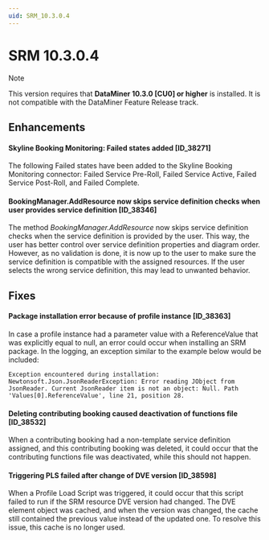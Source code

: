 ```yaml
---
uid: SRM_10.3.0.4
---
```


# SRM 10.3.0.4

> [!NOTE]
> This version requires that **DataMiner 10.3.0 [CU0] or higher** is installed. It is not compatible with the DataMiner Feature Release track.

## Enhancements

#### Skyline Booking Monitoring: Failed states added [ID_38271]

The following Failed states have been added to the Skyline Booking Monitoring connector: Failed Service Pre-Roll, Failed Service Active, Failed Service Post-Roll, and Failed Complete.

#### BookingManager.AddResource now skips service definition checks when user provides service definition [ID_38346]

The method *BookingManager.AddResource* now skips service definition checks when the service definition is provided by the user. This way, the user has better control over service definition properties and diagram order. However, as no validation is done, it is now up to the user to make sure the service definition is compatible with the assigned resources. If the user selects the wrong service definition, this may lead to unwanted behavior.

## Fixes

#### Package installation error because of profile instance [ID_38363]

In case a profile instance had a parameter value with a ReferenceValue that was explicitly equal to null, an error could occur when installing an SRM package. In the logging, an exception similar to the example below would be included:

`Exception encountered during installation: Newtonsoft.Json.JsonReaderException: Error reading JObject from JsonReader. Current JsonReader item is not an object: Null. Path 'Values[0].ReferenceValue', line 21, position 28.`

#### Deleting contributing booking caused deactivation of functions file [ID_38532]

When a contributing booking had a non-template service definition assigned, and this contributing booking was deleted, it could occur that the contributing functions file was deactivated, while this should not happen.

#### Triggering PLS failed after change of DVE version [ID_38598]

When a Profile Load Script was triggered, it could occur that this script failed to run if the SRM resource DVE version had changed. The DVE element object was cached, and when the version was changed, the cache still contained the previous value instead of the updated one. To resolve this issue, this cache is no longer used.
